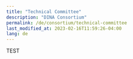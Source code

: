 ```yaml
---
title: "Technical Committee"
description: "DINA Consortium"
permalink: /de/consortium/technical-committee
last_modified_at: 2023-02-16T11:59:26-04:00
lang: de
---
```


TEST
